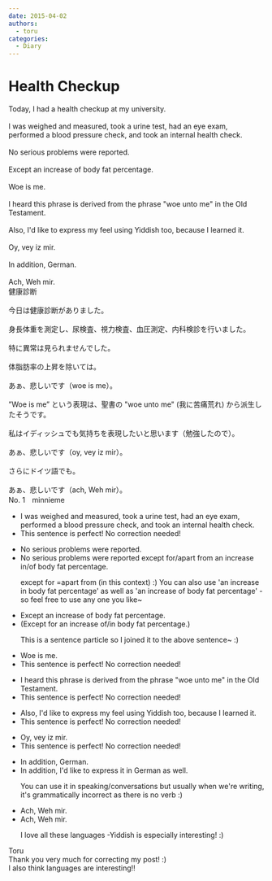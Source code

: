 ```yaml
---
date: 2015-04-02
authors:
  - toru
categories:
  - Diary
---
```


<h1 id="subject_show">Health Checkup</h1>
<div class="date" hidden>Apr 2, 2015 21:58</div>
<div id="post"><div id="body_show_ori">
Today, I had a health checkup at my university.<br/><br/>I was weighed and measured,  took a urine test, had an eye exam, performed a blood pressure check, and took an internal health check.<br/><br/>No serious problems were reported.<br/><br/>Except an increase of body fat percentage.<br/><br/>Woe is me.<br/><br/>I heard this phrase is derived from the phrase "woe unto me" in the Old Testament.<br/><br/>Also, I'd like to express my feel using Yiddish too, because I learned it.<br/><br/>Oy, vey iz mir.<br/><br/>In addition, German.<br/><br/>Ach, Weh mir.
</div></div>

<!-- more -->

<div id="post_ja"><div id="body_show_mo">
健康診断<br/><br/>今日は健康診断がありました。<br/><br/>身長体重を測定し、尿検査、視力検査、血圧測定、内科検診を行いました。<br/><br/>特に異常は見られませんでした。<br/><br/>体脂肪率の上昇を除いては。<br/><br/>あぁ、悲しいです（woe is me）。<br/><br/>”Woe is me” という表現は、聖書の "woe unto me" (我に苦痛荒れ) から派生したそうです。<br/><br/>私はイディッシュでも気持ちを表現したいと思います（勉強したので）。<br/><br/>あぁ、悲しいです（oy, vey iz mir）。<br/><br/>さらにドイツ語でも。<br/><br/>あぁ、悲しいです（ach, Weh mir）。
</div></div>
<div id="block"><div class="first_name"> No. 1　<span class="just_name">minnieme</span></div><div id="block2">
<ul class="correction_field">
<li class="incorrect">I was weighed and measured,  took a urine test, had an eye exam, performed a blood pressure check, and took an internal health check.</li>
<li class="corrected perfect">This sentence is perfect! No correction needed!</li>
</ul>
<ul class="correction_field">
<li class="incorrect">No serious problems were reported.</li>
<li class="corrected correct">
No serious problems were reported <span class="f_blue">except for/apart from</span> an increase <span class="f_blue">in/of</span> body fat percentage.
<p class="correction_comment">except for =apart from (in this context) :) You can also use 'an increase in body fat percentage' as well as 'an increase of body fat percentage' -so feel free to use any one you like~</p>
</li>
</ul>
<ul class="correction_field">
<li class="incorrect">Except an increase of body fat percentage.</li>
<li class="corrected correct">
(Except <span class="f_blue">for</span> an increase of/<span class="f_blue">in </span>body fat percentage.)
<p class="correction_comment">This is a sentence particle so I joined it to the above sentence~ :)</p>
</li>
</ul>
<ul class="correction_field">
<li class="incorrect">Woe is me.</li>
<li class="corrected perfect">This sentence is perfect! No correction needed!</li>
</ul>
<ul class="correction_field">
<li class="incorrect">I heard this phrase is derived from the phrase "woe unto me" in the Old Testament.</li>
<li class="corrected perfect">This sentence is perfect! No correction needed!</li>
</ul>
<ul class="correction_field">
<li class="incorrect">Also, I'd like to express my feel using Yiddish too, because I learned it.</li>
<li class="corrected perfect">This sentence is perfect! No correction needed!</li>
</ul>
<ul class="correction_field">
<li class="incorrect">Oy, vey iz mir.</li>
<li class="corrected perfect">This sentence is perfect! No correction needed!</li>
</ul>
<ul class="correction_field">
<li class="incorrect">In addition, German.</li>
<li class="corrected correct">
In addition, <span class="f_blue">I'd like to express it in</span> German <span class="f_blue">as well</span>.
<p class="correction_comment">You can use it in speaking/conversations but usually when we're writing, it's grammatically incorrect as there is no verb :)</p>
</li>
</ul>
<ul class="correction_field">
<li class="incorrect">Ach, Weh mir.</li>
<li class="corrected correct">
Ach, Weh mir.
<p class="correction_comment">I love all these languages -Yiddish is especially interesting! :)</p>
</li>
</ul>
</div><div class="name"><span class="just_name">Toru</span><br>
Thank you very much for correcting my post! :)<br/>I also think languages are interesting!!
</div>
</div>
